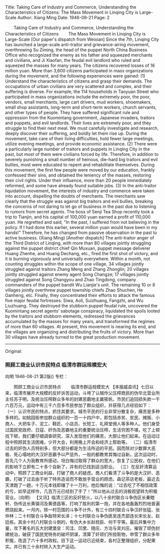 Title: Taking Care of Industry and Commerce, Understanding the Characteristics of Citizens: The Mass Movement in Linqing City is Large-Scale
Author: Xiang Ming
Date: 1946-08-21
Page: 2

　　Taking Care of Industry and Commerce, Understanding the Characteristics of Citizens
　　The Mass Movement in Linqing City is Large-Scale
    [Our paper's dispatch from Weixian] Since the 7th, Linqing City has launched a large-scale anti-traitor and grievance-airing movement, overthrowing Su Ziming, the head of the puppet North China Business Office who recognized the enemy as his father and squeezed merchants and civilians, and Ji Xiaofan, the feudal evil landlord who ruled and squeezed the masses for many years. The citizens recovered losses of 16 million yuan. More than 3,600 citizens participated in mass organizations during the movement, and the following experiences were gained:
    (1) Understand the characteristics of citizens and grasp their demands. The occupations of urban civilians are very scattered and complex, and their suffering is diverse. For example, the 114 households in Taoyuan Street who participated in mass organizations include the extremely poor, the poor, vendors, small merchants, large cart drivers, mud workers, shoemakers, small shop assistants, long-term and short-term workers, church servants, and other types of people. They have suffered significant rule and oppression from the Kuomintang government, Japanese invaders, traitors and puppets, and evil landlords. Their lives are extremely poor, and they struggle to find their next meal. We must carefully investigate and research, deeply discover their suffering, and boldly let them rise up. During the movement, take care of their living difficulties, hold fewer large meetings, utilize evening meetings, and provide economic assistance.
    (2) There were a particularly large number of traitors and puppets in Linqing City in the past, but most of them were civilians forced by life. Therefore, in addition to severely punishing a small number of heinous, die-hard big traitors and evil bullies, most were educated to repent and rehabilitate themselves. During this movement, the first few people were moved by our education, frankly confessed their sins, and obtained the leniency of the masses, restoring their civil rights. Under their influence, more than 20 people immediately reformed, and some have already found suitable jobs.
    (3) In the anti-traitor liquidation movement, the interests of industry and commerce were taken into account, dispelling the doubts of merchants. The merchants saw clearly that the struggle was against big traitors and evil bullies, breaking the concerns of not daring to let go of business in the past due to listening to rumors from secret agents. The boss of Senji Tea Shop recently took a trip to Tianjin, and his capital of 100,000 yuan earned a profit of 110,000 yuan. He regretted and said, "In the past, I suffered from not believing in the policy. If I had done this earlier, several million yuan would have been in my hands!" Therefore, he has changed from passive observation in the past to active business. (Xiang Ming)
    [Another dispatch] The anti-traitor anger of the Third District of Linqing, with more than 80 villages jointly struggling against the puppet district chief Qin Muxuan, puppet message deliverer Huang Zhenhe, and Huang Dechang, etc., fired the first shot of victory, and it is burning vigorously and universally everywhere. Within a month, not counting struggles within the scope of one village, 34 villages jointly struggled against traitors Zhang Meng and Zhang Zhonglin; 20 villages jointly struggled against enemy agent Song Changze; 17 villages jointly struggled against Song Changyou and Zhao Tingdong, company commanders of the puppet bandit Wu Lianjie's unit. The remaining 10 or 8 villages jointly overthrew puppet township chiefs Zhao Shuchen, He Ganheng, etc. Finally, they concentrated their efforts to attack the famous five major feudal fortresses: Siwa, Aoli, Suizhuang, Fangzhi, and Wu Liuzhuang. They destroyed the stubborn puppet feudal rule, uncovered the Kuomintang secret agents' sabotage conspiracy, liquidated the spoils looted by the traitors and stubborn elements, redressed the grievances accumulated by the masses for many years, and transformed the regimes of more than 60 villages. At present, this movement is nearing its end, and the villages are organizing and distributing the fruits of victory. More than 30 villages have already turned to the great production movement.



<hr /> 

Original: 


### 照顾工商业认识市民特点  临清市群运规模宏大
向明
1946-08-21
第2版()
专栏：

　　照顾工商业认识市民特点
　　临清市群运规模宏大
    【本报威县讯】七日以来，临清市展开大规模的反奸诉苦运动，斗垮了认贼作父压榨商民的伪华北营业所主任苏子明，及统治压榨群众多年的封建恶霸地主冀筱帆，市民们追回损失款一千六百万元，运动中有三千六百多市民参加了群众组织，并获得几点经验如下：
    （一）认识市民的特点，抓住其要求。城市平民的行业非常分散复杂，痛苦是多种多样的。如桃园街参加群众组织的一百一十四户中，即包括赤贫、贫民、摊贩、小商人、大把车子、泥工、鞋匠、小店员、长短工、礼拜堂佣人等多种人。他们身受过国民党政府、日寇、奸伪及恶霸地主的重要统治压榨，生活穷困不堪，吃了上顿找下顿，我们要仔细调查研究，深入发现他们的痛苦，大胆让他们起来。在运动过程中照顾其生活困难，少开大会，利用晚上开会和经济上帮助等。
    （二）临清市过去的奸伪人员特别多，但大部分都是为生活所迫的平民。因而除对少数罪大恶极、死心塌地的大汉奸恶霸予以严惩外，一般的都教育其悔过自新。这次运动时，首先几个人为我教育所感动，坦白悔过取得了群众的宽大，恢复了公民权，在他们的影响下立即有二十多个自新了，并有的已找到适当职业。
    （三）在反奸清算运动中，照顾了工商业利益，打破了商人的疑虑。商人们看清了斗争的是大汉奸、恶霸，打破了过去由于听了特务造谣而不敢放手营业的顾虑。森记茶店老板，最近去天津跑了一趟，十万元本钱即赚了十一万利，他后悔的说：“过去吃了不相信政策的亏，如早这样作，几百万元已经到了手了！”所以他从过去的消极观望转为积极营业。（向明）
    【又讯】临清三区的反奸怒火，以八十余村联合斗争伪区长秦睦轩、伪传达长黄镇河及黄德昌等，打响了胜利的第一炮，并在各地轰轰烈烈地普遍燃烧起来。一月内，除一村范围的斗争不计外，有三十四村联合斗争汉奸张猛、张仲林；二十村联合斗争敌特宋长泽；十七村联合斗争伪匪吴连杰部连长宋长友、赵廷栋。其余十村八村联合斗倒的，有伪大乡长赵梳臣、何干亨等。最后并集中力量，攻下著名的五大封建堡垒：司洼、凹里、随庄、方治与吴刘庄。摧毁了顽伪封建统治，破获了国民党特务的破坏阴谋，清算了奸顽们所掠赃物，申雪了群众多年积冤，改造了六十多村政权。目下这一运动已近结束，各村正整理组织，分配果实。并已有三十余村转入大生产运动。
